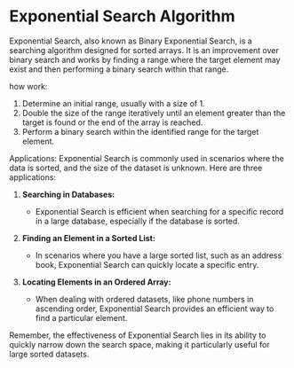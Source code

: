# Exponential Search Algorithm

Exponential Search, also known as Binary Exponential Search, is a searching algorithm designed for sorted arrays. It is an improvement over binary search and works by finding a range where the target element may exist and then performing a binary search within that range.

how work:

1. Determine an initial range, usually with a size of 1.
2. Double the size of the range iteratively until an element greater than the target is found or the end of the array is reached.
3. Perform a binary search within the identified range for the target element.

Applications:
Exponential Search is commonly used in scenarios where the data is sorted, and the size of the dataset is unknown. Here are three applications:

1. **Searching in Databases:**
   - Exponential Search is efficient when searching for a specific record in a large database, especially if the database is sorted.

2. **Finding an Element in a Sorted List:**
   - In scenarios where you have a large sorted list, such as an address book, Exponential Search can quickly locate a specific entry.

3. **Locating Elements in an Ordered Array:**
   - When dealing with ordered datasets, like phone numbers in ascending order, Exponential Search provides an efficient way to find a particular element.

Remember, the effectiveness of Exponential Search lies in its ability to quickly narrow down the search space, making it particularly useful for large sorted datasets.

